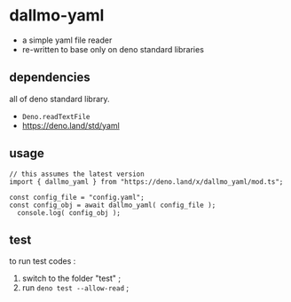 # dallmo-yaml

- a simple yaml file reader
- re-written to base only on deno standard libraries


## dependencies

all of deno standard library.

- `Deno.readTextFile`
- https://deno.land/std/yaml


## usage

```
// this assumes the latest version
import { dallmo_yaml } from "https://deno.land/x/dallmo_yaml/mod.ts";

const config_file = "config.yaml";
const config_obj = await dallmo_yaml( config_file );
  console.log( config_obj );
```


## test
to run test codes : 

1. switch to the folder "test" ; 
1. run `deno test --allow-read` ; 

